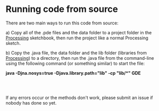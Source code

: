 # Running code from source

There are two main ways to run this code from source:

a) Copy all of the .pde files and the data folder to a project folder in the <a href="www.processing.org">Processing</a> sketchbook, then run the project like a normal Processing sketch.

b) Copy the .java file, the data folder and the lib folder (libraries from <a href="www.processing.org">Processing</a>) to a directory, then run the .java file from the command-line using the following command (or something similar) to start the file:

<b>java -Djna.nosys=true -Djava.library.path="lib" -cp "lib/*" GDE</b>

<br></br>

If any errors occur or the methods don't work, please submit an issue if nobody has done so yet.
